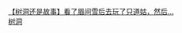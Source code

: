 [【树洞还是故事】看了眉间雪后去玩了只道姑，然后…](http://tieba.baidu.com/p/3723485521?see_lz=1&pn=)   
[树洞](http://tieba.baidu.com/p/3722804905?see_lz=1&pn=)   
